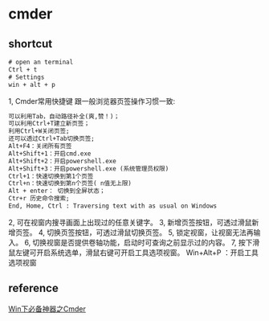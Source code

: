 # cmder
## shortcut
```txt
# open an terminal
Ctrl + t
# Settings
win + alt + p
```
1, Cmder常用快捷键
跟一般浏览器页签操作习惯一致:
```txt
可以利用Tab，自动路径补全(爽,赞！)；
可以利用Ctrl+T建立新页签；
利用Ctrl+W关闭页签;
还可以透过Ctrl+Tab切换页签;
Alt+F4：关闭所有页签
Alt+Shift+1：开启cmd.exe
Alt+Shift+2：开启powershell.exe
Alt+Shift+3：开启powershell.exe (系统管理员权限)
Ctrl+1：快速切换到第1个页签
Ctrl+n：快速切换到第n个页签( n值无上限)
Alt + enter： 切换到全屏状态；
Ctr+r 历史命令搜索;
End, Home, Ctrl : Traversing text with as usual on Windows
```
2, 可在视窗内搜寻画面上出现过的任意关键字。
3, 新增页签按钮，可透过滑鼠新增页签。
4, 切换页签按钮，可透过滑鼠切换页签。
5, 锁定视窗，让视窗无法再输入。
6, 切换视窗是否提供卷轴功能，启动时可查询之前显示过的内容。
7, 按下滑鼠左键可开启系统选单，滑鼠右键可开启工具选项视窗。 Win+Alt+P ：开启工具选项视窗
## reference
[Win下必备神器之Cmder
](https://www.jeffjade.com/2016/01/13/2016-01-13-windows-software-cmder/)